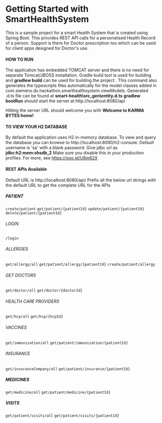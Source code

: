 # Getting Started with SmartHealthSystem
This is a sample project for a smart Health System that is created using Spring Boot. This 
provides REST API calls for a personalised Health Record of a person. Support is there for Doctor
prescription too which can be used for client apps designed for Doctor's use.

#### HOW TO RUN
The application has embedded TOMCAT server and there is no need for separate Tomcat/JBOSS 
installation.
Gradle build tool is used for building and **gradlew build** can be used for building the project
. This command also generates the typescripts files automatically for the model classes added in 
com.siemens.dx.hackathon.smarthealthsystem.viewModels. Generated .d.ts file can be found at 
**smart-health\src\_gen\entity.d.ts**
**gradlew bootRun** should start the server at http://localhost:8080/api

Hitting the server URL should welcome you with **Welcome to KARMA BYTES home!**

#### TO VIEW YOUR H2 DATABASE

By default the application uses H2 in-memory database. To view and query the database you can browse
to http://localhost:8090/h2-console. Default username is 'sa' with a blank password. Give jdbc 
url as **jdbc:h2:mem:shsdb_2** 
Make sure you disable this in your production profiles. For more, see https://goo.gl/U8m62X

#### REST APIs Available
Default URL is http://localhost:8080/api/
Prefix all the below url strings with the default URL to get the complete URL for the APIs


##### PATIENT
`create/patient`
`get/patient/{patientId}`
`update/patient/{patientId}`
`delete/patient/{patientId}`

###### LOGIN
`/login`

###### ALLERGIES
`get/allergy/all`
`get/patient/allergy/{patientId}`
`create/patient/allergy`

###### GET DOCTORS
`get/doctor/all`
`get/doctor/{doctorId}`

###### HEALTH CARE PROVIDERS
`get/hcp/all`
`get/hcp/{hcpId}`

###### VACCINES
`get/immunization/all`
`get/patient/immunization/{patientId}`

###### INSURANCE
`get/insuranceCompany/all`
`get/patient/insurance/{patientId}`

##### MEDICINES
`get/medicine/all`
`get/patient/medicine/{patientId}`

##### VISITS
`get/patient/visits/all`
`get/patient/visits/{patientId}`


 
 